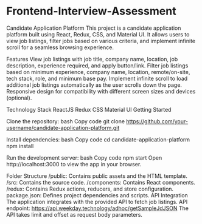 # Frontend-Interview-Assessment


Candidate Application Platform
This project is a candidate application platform built using React, Redux, CSS, and Material UI. It allows users to view job listings, filter jobs based on various criteria, and implement infinite scroll for a seamless browsing experience.

Features
View job listings with job title, company name, location, job description, experience required, and apply button/link.
Filter job listings based on minimum experience, company name, location, remote/on-site, tech stack, role, and minimum base pay.
Implement infinite scroll to load additional job listings automatically as the user scrolls down the page.
Responsive design for compatibility with different screen sizes and devices (optional).

Technology Stack
ReactJS
Redux
CSS
Material UI
Getting Started

Clone the repository:
bash
Copy code
git clone https://github.com/your-username/candidate-application-platform.git

Install dependencies:
bash
Copy code
cd candidate-application-platform
npm install

Run the development server:
bash
Copy code
npm start
Open http://localhost:3000 to view the app in your browser.

Folder Structure
/public: Contains public assets and the HTML template.
/src: Contains the source code.
/components: Contains React components.
/redux: Contains Redux actions, reducers, and store configuration.
package.json: Defines project dependencies and scripts.
API Integration
The application integrates with the provided API to fetch job listings.
API endpoint: https://api.weekday.technology/adhoc/getSampleJdJSON
The API takes limit and offset as request body parameters.